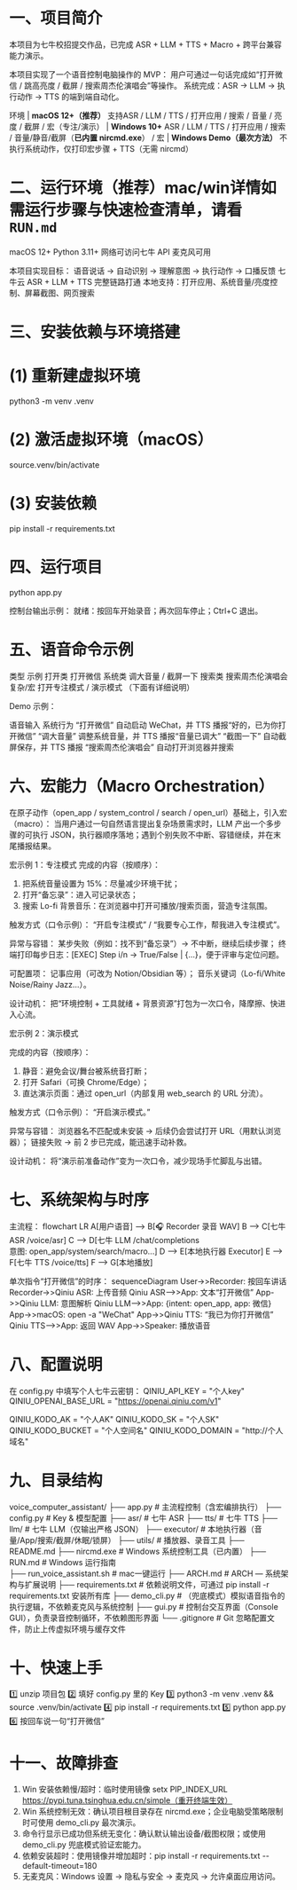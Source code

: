 # 一、项目简介
本项目为七牛校招提交作品，已完成 ASR + LLM + TTS + Macro + 跨平台兼容能力演示。

本项目实现了一个语音控制电脑操作的 MVP：
用户可通过一句话完成如“打开微信 / 跳高亮度 / 截屏 / 搜索周杰伦演唱会”等操作。
系统完成：ASR → LLM → 执行动作 → TTS 的端到端自动化。

环境
| **macOS 12+（推荐）**    支持ASR / LLM / TTS / 打开应用 / 搜索 / 音量 / 亮度 / 截屏 / 宏（专注/演示）
| **Windows 10+**         ASR / LLM / TTS / 打开应用 / 搜索 / 音量/静音/截屏（**已内置 nircmd.exe**） / 宏 
| **Windows Demo（最次方法）** 不执行系统动作，仅打印宏步骤 + TTS（无需 nircmd）

# 二、运行环境（推荐）mac/win详情如需运行步骤与快速检查清单，请看 `RUN.md`
macOS 12+
Python 3.11+
网络可访问七牛 API
麦克风可用

本项目实现目标：
语音说话 → 自动识别 → 理解意图 → 执行动作 → 口播反馈
七牛云 ASR + LLM + TTS 完整链路打通
本地支持：打开应用、系统音量/亮度控制、屏幕截图、网页搜索

# 三、安装依赖与环境搭建
# (1) 重新建虚拟环境
python3 -m venv .venv
# (2) 激活虚拟环境（macOS）
source.venv/bin/activate
# (3) 安装依赖
pip install -r requirements.txt

# 四、运行项目
python app.py

控制台输出示例：
就绪：按回车开始录音；再次回车停止；Ctrl+C 退出。

# 五、语音命令示例
类型	示例
打开类	打开微信
系统类	调大音量 / 截屏一下
搜索类	搜索周杰伦演唱会
复杂/宏    打开专注模式 / 演示模式 （下面有详细说明）

Demo 示例：

语音输入	系统行为
“打开微信”	自动启动 WeChat，并 TTS 播报“好的，已为你打开微信”
“调大音量”	调整系统音量，并 TTS 播报“音量已调大”
“截图一下”	自动截屏保存，并 TTS 播报
“搜索周杰伦演唱会”	自动打开浏览器并搜索

# 六、宏能力（Macro Orchestration）

在原子动作（open_app / system_control / search / open_url）基础上，引入宏（macro）：
当用户通过一句自然语言提出复杂场景需求时，LLM 产出一个多步骤的可执行 JSON，执行器顺序落地；遇到个别失败不中断、容错继续，并在末尾播报结果。

宏示例 1：专注模式
完成的内容（按顺序）：
1. 把系统音量设置为 15%：尽量减少环境干扰；
2. 打开“备忘录”：进入可记录状态；
3. 搜索 Lo-fi 背景音乐：在浏览器中打开可播放/搜索页面，营造专注氛围。

触发方式（口令示例）：
“开启专注模式” / “我要专心工作，帮我进入专注模式”。

异常与容错：
某步失败（例如：找不到“备忘录”）→ 不中断，继续后续步骤；
终端打印每步日志：[EXEC] Step i/n -> True/False | {...}，便于评审与定位问题。

可配置项：
记事应用（可改为 Notion/Obsidian 等）；
音乐关键词（Lo-fi/White Noise/Rainy Jazz…）。

设计动机：
把“环境控制 + 工具就绪 + 背景资源”打包为一次口令，降摩擦、快进入心流。

宏示例 2：演示模式

完成的内容（按顺序）：
1. 静音：避免会议/舞台被系统音打断；
2. 打开 Safari（可换 Chrome/Edge）；
3. 直达演示页面：通过 open_url（内部复用 web_search 的 URL 分流）。

触发方式（口令示例）：
“开启演示模式。”

异常与容错：
浏览器名不匹配或未安装 → 后续仍会尝试打开 URL（用默认浏览器）；
链接失败 → 前 2 步已完成，能迅速手动补救。

设计动机：
将“演示前准备动作”变为一次口令，减少现场手忙脚乱与出错。

# 七、系统架构与时序
主流程：
flowchart LR
A[用户语音] --> B[🎧 Recorder 录音 WAV]
B --> C[七牛 ASR /voice/asr]
C --> D[七牛 LLM /chat/completions<br/>意图: open_app/system/search/macro...]
D --> E[本地执行器 Executor]
E --> F[七牛 TTS /voice/tts]
F --> G[本地播放]

单次指令“打开微信”的时序：
sequenceDiagram
    User->>Recorder: 按回车讲话
    Recorder->>Qiniu ASR: 上传音频
    Qiniu ASR-->>App: 文本“打开微信”
    App->>Qiniu LLM: 意图解析
    Qiniu LLM-->>App: {intent: open_app, app: 微信}
    App->>macOS: open -a "WeChat"
    App->>Qiniu TTS: “我已为你打开微信”
    Qiniu TTS-->>App: 返回 WAV
    App->>Speaker: 播放语音

# 八、配置说明
在 config.py 中填写个人七牛云密钥：
QINIU_API_KEY = "个人key"
QINIU_OPENAI_BASE_URL = "https://openai.qiniu.com/v1"

QINIU_KODO_AK = "个人AK"
QINIU_KODO_SK = "个人SK"
QINIU_KODO_BUCKET = "个人空间名"
QINIU_KODO_DOMAIN = "http://个人域名"

# 九、目录结构
voice_computer_assistant/
├── app.py                 # 主流程控制（含宏编排执行）
├── config.py              # Key & 模型配置
├── asr/                   # 七牛 ASR
├── tts/                   # 七牛 TTS
├── llm/                   # 七牛 LLM（仅输出严格 JSON）
├── executor/              # 本地执行器（音量/App/搜索/截屏/休眠/锁屏）
├── utils/                 # 播放器、录音工具
├── README.md
├── nircmd.exe             # Windows 系统控制工具（已内置）
├── RUN.md                 # Windows 运行指南              
├── run_voice_assistant.sh # mac一键运行
├── ARCH.md                # ARCH — 系统架构与扩展说明
├── requirements.txt       # 依赖说明文件，可通过 pip install -r requirements.txt 安装所有库
├── demo_cli.py            # （兜底模式）模拟语音指令的执行逻辑，不依赖麦克风与系统控制
├── gui.py                 # 控制台交互界面（Console GUI），负责录音控制循环，不依赖图形界面
└── .gitignore             # Git 忽略配置文件，防止上传虚拟环境与缓存文件


# 十、快速上手
1️⃣ unzip 项目包
2️⃣ 填好 config.py 里的 Key
3️⃣ python3 -m venv .venv && source .venv/bin/activate
4️⃣ pip install -r requirements.txt
5️⃣ python app.py
6️⃣ 按回车说一句“打开微信”

# 十一、故障排查
1. Win 安装依赖慢/超时：临时使用镜像
setx PIP_INDEX_URL https://pypi.tuna.tsinghua.edu.cn/simple（重开终端生效）
2. Win 系统控制无效：确认项目根目录存在 nircmd.exe；企业电脑受策略限制时可使用 demo_cli.py 最次演示。
3. 命令行显示已成功但系统无变化：确认默认输出设备/截图权限；或使用 demo_cli.py 兜底模式验证宏能力。
4. 依赖安装超时：使用镜像并增加超时：pip install -r requirements.txt --default-timeout=180
5. 无麦克风：Windows 设置 → 隐私与安全 → 麦克风 → 允许桌面应用访问。
